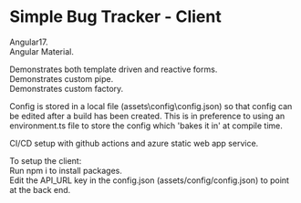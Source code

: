 # Simple Bug Tracker - Client  
  
Angular17.  
Angular Material. 
  
Demonstrates both template driven and reactive forms.  
Demonstrates custom pipe.  
Demonstrates custom factory.  
  
Config is stored in a local file (assets\config\config.json) so that config can be edited after a build has been created. This is in preference to using an environment.ts file to store the config which 'bakes it in' at compile time. 

CI/CD setup with github actions and azure static web app service.  
  
To setup the client:  
Run npm i to install packages.  
Edit the API_URL key in the config.json (assets/config/config.json) to point at the back end.  

